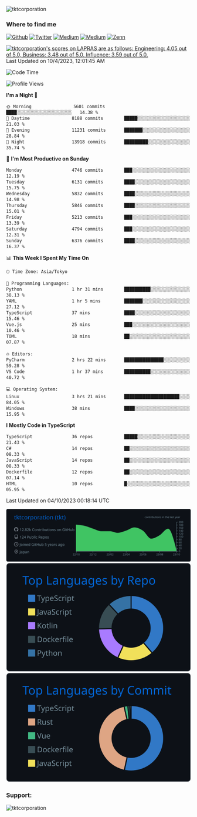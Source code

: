 <p align="left"> <img src="https://komarev.com/ghpvc/?username=tktcorporation&label=Profile%20views&color=0e75b6&style=flat" alt="tktcorporation" /> </p>

<h3>Where to find me</h3>
<p>
<a href="https://github.com/tktcorporation" target="_blank"><img alt="Github" src="https://img.shields.io/badge/GitHub-%2312100E.svg?&style=for-the-badge&logo=Github&logoColor=white" /></a>
<a href="https://twitter.com/tktcorporation" target="_blank"><img alt="Twitter" src="https://img.shields.io/badge/twitter-%231DA1F2.svg?&style=for-the-badge&logo=twitter&logoColor=white" /></a>
<a href="https://www.linkedin.com/in/tktcorporation" target="_blank"><img alt="Medium" src="https://img.shields.io/badge/linkdin-0a66c2.svg?&style=for-the-badge&logo=linkedin&logoColor=white" /></a>
<a href="https://qiita.com/tktcorporation" target="_blank"><img alt="Medium" src="https://img.shields.io/badge/qiita-55C500.svg?&style=for-the-badge&logo=qiita&logoColor=white" /></a>
<a href="https://zenn.dev/tktcorporation" target="_blank"><img alt="Zenn" src="https://img.shields.io/badge/Zenn-3EA8FF.svg?&style=for-the-badge&logo=Zenn&logoColor=white" /></a>
</p>

<!--START_SECTION:lapras-card-->
<p ><a href="https://lapras.com/public/tktcorporation" target="_blank" rel="noopener noreferrer"><img alt="tktcorporation's scores on LAPRAS are as follows: Engineering: 4.05 out of 5.0, Business: 3.48 out of 5.0, Influence: 3.59 out of 5.0." src="https://lapras-card-generator.vercel.app/api/svg?e=4.05&b=3.48&i=3.59&b1=%23232323&b2=%236d6d6d&i1=%23212121&i2=%23818181&l=en" width="300" ></a>  
Last Updated on 10/4/2023, 12:01:45 AM</p>
<!--END_SECTION:lapras-card-->
  
<!--START_SECTION:waka-->
![Code Time](http://img.shields.io/badge/Code%20Time-1%2C164%20hrs%2016%20mins-blue)

![Profile Views](http://img.shields.io/badge/Profile%20Views-1-blue)

**I'm a Night 🦉** 

```text
🌞 Morning                5601 commits        ████░░░░░░░░░░░░░░░░░░░░░   14.38 % 
🌆 Daytime                8188 commits        █████░░░░░░░░░░░░░░░░░░░░   21.03 % 
🌃 Evening                11231 commits       ███████░░░░░░░░░░░░░░░░░░   28.84 % 
🌙 Night                  13918 commits       █████████░░░░░░░░░░░░░░░░   35.74 % 
```
📅 **I'm Most Productive on Sunday** 

```text
Monday                   4746 commits        ███░░░░░░░░░░░░░░░░░░░░░░   12.19 % 
Tuesday                  6131 commits        ████░░░░░░░░░░░░░░░░░░░░░   15.75 % 
Wednesday                5832 commits        ████░░░░░░░░░░░░░░░░░░░░░   14.98 % 
Thursday                 5846 commits        ████░░░░░░░░░░░░░░░░░░░░░   15.01 % 
Friday                   5213 commits        ███░░░░░░░░░░░░░░░░░░░░░░   13.39 % 
Saturday                 4794 commits        ███░░░░░░░░░░░░░░░░░░░░░░   12.31 % 
Sunday                   6376 commits        ████░░░░░░░░░░░░░░░░░░░░░   16.37 % 
```


📊 **This Week I Spent My Time On** 

```text
🕑︎ Time Zone: Asia/Tokyo

💬 Programming Languages: 
Python                   1 hr 31 mins        ██████████░░░░░░░░░░░░░░░   38.13 % 
YAML                     1 hr 5 mins         ███████░░░░░░░░░░░░░░░░░░   27.12 % 
TypeScript               37 mins             ████░░░░░░░░░░░░░░░░░░░░░   15.46 % 
Vue.js                   25 mins             ███░░░░░░░░░░░░░░░░░░░░░░   10.46 % 
TOML                     18 mins             ██░░░░░░░░░░░░░░░░░░░░░░░   07.87 % 

🔥 Editors: 
PyCharm                  2 hrs 22 mins       ███████████████░░░░░░░░░░   59.28 % 
VS Code                  1 hr 37 mins        ██████████░░░░░░░░░░░░░░░   40.72 % 

💻 Operating System: 
Linux                    3 hrs 21 mins       █████████████████████░░░░   84.05 % 
Windows                  38 mins             ████░░░░░░░░░░░░░░░░░░░░░   15.95 % 
```

**I Mostly Code in TypeScript** 

```text
TypeScript               36 repos            █████░░░░░░░░░░░░░░░░░░░░   21.43 % 
C#                       14 repos            ██░░░░░░░░░░░░░░░░░░░░░░░   08.33 % 
JavaScript               14 repos            ██░░░░░░░░░░░░░░░░░░░░░░░   08.33 % 
Dockerfile               12 repos            ██░░░░░░░░░░░░░░░░░░░░░░░   07.14 % 
HTML                     10 repos            █░░░░░░░░░░░░░░░░░░░░░░░░   05.95 % 
```




 Last Updated on 04/10/2023 00:18:14 UTC
<!--END_SECTION:waka-->

[![](https://raw.githubusercontent.com/tktcorporation/tktcorporation/master/profile-summary-card-output/github_dark/0-profile-details.svg)](https://github.com/vn7n24fzkq/github-profile-summary-cards)
[![](https://raw.githubusercontent.com/tktcorporation/tktcorporation/master/profile-summary-card-output/github_dark/1-repos-per-language.svg)](https://github.com/vn7n24fzkq/github-profile-summary-cards) [![](https://raw.githubusercontent.com/tktcorporation/tktcorporation/master/profile-summary-card-output/github_dark/2-most-commit-language.svg)](https://github.com/vn7n24fzkq/github-profile-summary-cards)

<h3 align="left">Support:</h3>
<p><a href="https://www.buymeacoffee.com/tktcorporation"> <img align="left" src="https://cdn.buymeacoffee.com/buttons/v2/default-yellow.png" height="50" width="210" alt="tktcorporation" /></a></p><br><br>
